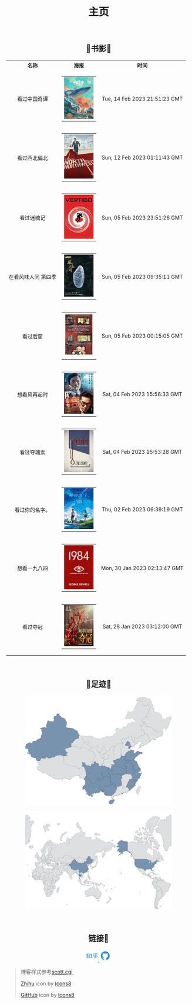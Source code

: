 
<h1 style="text-align:center;">主页</h1>

<br>

<h2 style="text-align:center;">🐳书影🐳</h2>

<!-- MOVIE_TRACKER_START --><!-- REMOVE_MARK --> <table style="text-align:center;" align="center"> <tr> <th>名称</th> <th>海报</th> <th>时间</th> </tr> <tr> <td>看过中国奇谭</td> <td><table style="text-align:center;" align="center"><tr> <td width="80px"><a href="https://movie.douban.com/subject/35674355/" title="中国奇谭"> <img alt="中国奇谭" src="./assets/image/posters/193.jpg" /></a></td> </tr></table></td> <td>Tue, 14 Feb 2023 21:51:23 GMT</td> </tr> <tr> <td>看过西北偏北</td> <td><table style="text-align:center;" align="center"><tr> <td width="80px"><a href="https://movie.douban.com/subject/1295872/" title="North by Northwest"> <img alt="North by Northwest" src="./assets/image/posters/480.jpg" /></a></td> </tr></table></td> <td>Sun, 12 Feb 2023 01:11:43 GMT</td> </tr> <tr> <td>看过迷魂记</td> <td><table style="text-align:center;" align="center"><tr> <td width="80px"><a href="https://movie.douban.com/subject/1297294/" title="Vertigo"> <img alt="Vertigo" src="./assets/image/posters/744.jpg" /></a></td> </tr></table></td> <td>Sun, 05 Feb 2023 23:51:26 GMT</td> </tr> <tr> <td>在看风味人间 第四季</td> <td><table style="text-align:center;" align="center"><tr> <td width="80px"><a href="https://movie.douban.com/subject/35686327/" title="风味人间 第四季"> <img alt="风味人间 第四季" src="./assets/image/posters/1016.jpg" /></a></td> </tr></table></td> <td>Sun, 05 Feb 2023 09:35:11 GMT</td> </tr> <tr> <td>看过后窗</td> <td><table style="text-align:center;" align="center"><tr> <td width="80px"><a href="https://movie.douban.com/subject/1299080/" title="Rear Window"> <img alt="Rear Window" src="./assets/image/posters/1288.jpg" /></a></td> </tr></table></td> <td>Sun, 05 Feb 2023 00:15:05 GMT</td> </tr> <tr> <td>想看风再起时</td> <td><table style="text-align:center;" align="center"><tr> <td width="80px"><a href="https://movie.douban.com/subject/26995475/" title="風再起時"> <img alt="風再起時" src="./assets/image/posters/1549.jpg" /></a></td> </tr></table></td> <td>Sat, 04 Feb 2023 15:56:33 GMT</td> </tr> <tr> <td>看过夺魂索</td> <td><table style="text-align:center;" align="center"><tr> <td width="80px"><a href="https://movie.douban.com/subject/1301230/" title="Rope"> <img alt="Rope" src="./assets/image/posters/1808.jpg" /></a></td> </tr></table></td> <td>Sat, 04 Feb 2023 15:53:28 GMT</td> </tr> <tr> <td>看过你的名字。</td> <td><table style="text-align:center;" align="center"><tr> <td width="80px"><a href="https://movie.douban.com/subject/26683290/" title="君の名は。"> <img alt="君の名は。" src="./assets/image/posters/2072.jpg" /></a></td> </tr></table></td> <td>Thu, 02 Feb 2023 06:39:19 GMT</td> </tr> <tr> <td>想看一九八四</td> <td><table style="text-align:center;" align="center"><tr> <td width="80px"><a href="https://movie.douban.com/subject/2127664/" title="1984"> <img alt="1984" src="./assets/image/posters/2332.jpg" /></a></td> </tr></table></td> <td>Mon, 30 Jan 2023 02:13:47 GMT</td> </tr> <tr> <td>看过夺冠</td> <td><table style="text-align:center;" align="center"><tr> <td width="80px"><a href="https://movie.douban.com/subject/30128916/" title="夺冠"> <img alt="夺冠" src="./assets/image/posters/2587.jpg" /></a></td> </tr></table></td> <td>Sat, 28 Jan 2023 03:12:00 GMT</td> </tr> </table><!-- MOVIE_TRACKER_END -->

<br>

<h2 style="text-align:center;">🐳足迹🐳</h2>

<p style="text-align:center;"> <img src="./assets/image/china_map.png" width="400px"> </p>

<p style="text-align:center;"> <img src="./assets/image/world_map.png" width="400px"> </p>

<br>

<h2 style="text-align:center;">链接🔗</h2>

<p style="text-align:center;"><a href="https://www.zhihu.com/people/Cathode" target="_blank" alt="Zhihu" title="Zhihu"> <img src="./assets/image/zhihu-512.png" width="32px"/> </a>
<a href="https://github.com/reskipper" target="_blank" alt="GitHub" title="GitHub"> <img src="./assets/image/github-512.png" width="32px"/> </a></p>

> 博客样式参考[]()<a target="_blank" href="https://scottcgi.github.io/">scott.cgi</a>
>
> <a target="_blank" href="https://icons8.com/icon/2Sk9rPFlL-fu/zhihu">Zhihu</a> icon by <a target="_blank" href="https://icons8.com">Icons8</a>
>
> <a target="_blank" href="https://icons8.com/icon/16318/github">GitHub</a> icon by <a target="_blank" href="https://icons8.com">Icons8</a>
